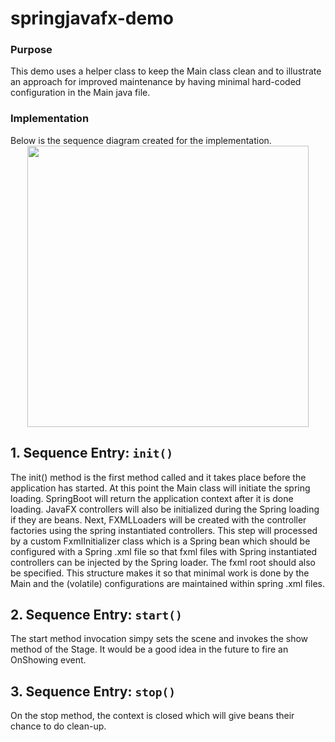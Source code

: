 # springjavafx-demo
<h3>Purpose</h3>

This demo uses a helper class to keep the Main class clean and to illustrate an approach for improved maintenance by having minimal hard-coded configuration in the Main java file. 
<h3> Implementation</h3>
Below is the sequence diagram created for the implementation.  

  <div align="center" width="1200px"> 
    <img src="http://ricardo-marquez.com/rm/assets/images/sequence-diagram-springjavafx.svg" alt="" height="450px">
  </div> 
  
<h2>1. Sequence Entry: <code>init()</code> </h2>

The init() method is the first method called and it takes place before the application has started.  At this point the Main class will initiate the spring loading.  SpringBoot will return the application context after it is done loading.   JavaFX controllers  will also be initialized during the Spring loading if they are beans.  Next, FXMLLoaders will be created with the controller factories using the spring instantiated controllers.  This step will processed by a custom FxmlInitializer class which is a Spring bean which should be configured with a Spring .xml file so that fxml files with Spring instantiated controllers can be injected by the Spring loader.  The fxml root should also be specified.  This structure makes it so that minimal work is done by the Main and the (volatile) configurations are maintained within spring .xml files.

<h2>2. Sequence Entry:  <code>start()</code> </h2>

The start method invocation simpy sets the scene and invokes the show method of the Stage.  It would be a good idea in the future to fire an OnShowing event. 

<h2> 3. Sequence Entry: <code>stop()</code> </h2>

On the stop method, the context is closed which will give beans their chance to do clean-up.
